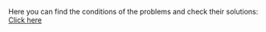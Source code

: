 Here you can find the conditions of the problems and check their solutions: <a href="https://judge.softuni.org/Contests/Practice/Index/1437#0">Click here</a>
